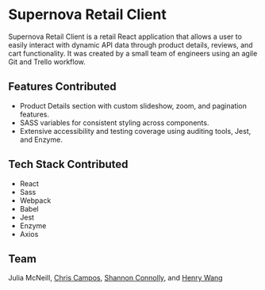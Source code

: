 # Supernova Retail Client

Supernova Retail Client is a retail React application that allows a user to easily interact with dynamic API data through product details, reviews, and cart functionality. It was created by a small team of engineers using an agile Git and Trello workflow.

## Features Contributed

- Product Details section with custom slideshow, zoom, and pagination features.
- SASS variables for consistent styling across components.
- Extensive accessibility and testing coverage using auditing tools, Jest, and Enzyme.

## Tech Stack Contributed

- React
- Sass
- Webpack
- Babel
- Jest
- Enzyme
- Axios

## Team

Julia McNeill, [Chris Campos](https://github.com/cam1403), [Shannon Connolly](https://github.com/sconnoll), and [Henry Wang](https://github.com/HiHenryW)
